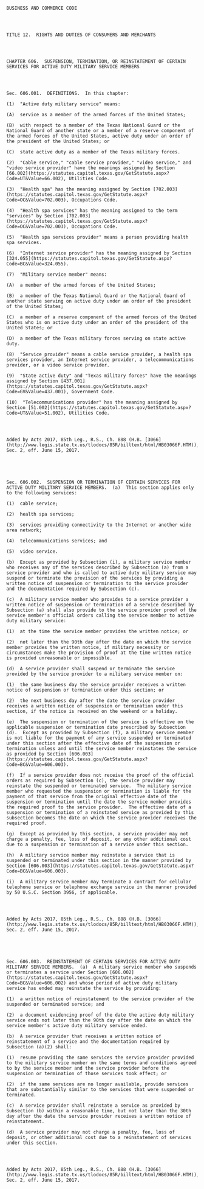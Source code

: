 ﻿
    
    
    	
    					
    
    
    BUSINESS AND COMMERCE CODE
    
      
    
    
    TITLE 12.  RIGHTS AND DUTIES OF CONSUMERS AND MERCHANTS
    
      
    
    
    CHAPTER 606.  SUSPENSION, TERMINATION, OR REINSTATEMENT OF CERTAIN SERVICES FOR ACTIVE DUTY MILITARY SERVICE MEMBERS
    
      
    
    
    Sec. 606.001.  DEFINITIONS.  In this chapter:
    
    (1)  "Active duty military service" means:
    
    (A)  service as a member of the armed forces of the United States;
    
    (B)  with respect to a member of the Texas National Guard or the National Guard of another state or a member of a reserve component of the armed forces of the United States, active duty under an order of the president of the United States; or
    
    (C)  state active duty as a member of the Texas military forces.
    
    (2)  "Cable service," "cable service provider," "video service," and "video service provider" have the meanings assigned by Section [66.002](https://statutes.capitol.texas.gov/GetStatute.aspx?Code=UT&Value=66.002), Utilities Code.
    
    (3)  "Health spa" has the meaning assigned by Section [702.003](https://statutes.capitol.texas.gov/GetStatute.aspx?Code=OC&Value=702.003), Occupations Code.
    
    (4)  "Health spa services" has the meaning assigned to the term "services" by Section [702.003](https://statutes.capitol.texas.gov/GetStatute.aspx?Code=OC&Value=702.003), Occupations Code.
    
    (5)  "Health spa services provider" means a person providing health spa services.
    
    (6)  "Internet service provider" has the meaning assigned by Section [324.055](https://statutes.capitol.texas.gov/GetStatute.aspx?Code=BC&Value=324.055).
    
    (7)  "Military service member" means:
    
    (A)  a member of the armed forces of the United States;
    
    (B)  a member of the Texas National Guard or the National Guard of another state serving on active duty under an order of the president of the United States;
    
    (C)  a member of a reserve component of the armed forces of the United States who is on active duty under an order of the president of the United States; or
    
    (D)  a member of the Texas military forces serving on state active duty.
    
    (8)  "Service provider" means a cable service provider, a health spa services provider, an Internet service provider, a telecommunications provider, or a video service provider.
    
    (9)  "State active duty" and "Texas military forces" have the meanings assigned by Section [437.001](https://statutes.capitol.texas.gov/GetStatute.aspx?Code=GV&Value=437.001), Government Code.
    
    (10)  "Telecommunications provider" has the meaning assigned by Section [51.002](https://statutes.capitol.texas.gov/GetStatute.aspx?Code=UT&Value=51.002), Utilities Code.
    
    
    
    
    Added by Acts 2017, 85th Leg., R.S., Ch. 888 (H.B. [3066](http://www.legis.state.tx.us/tlodocs/85R/billtext/html/HB03066F.HTM)), Sec. 2, eff. June 15, 2017.
    
    
    
    
    
    Sec. 606.002.  SUSPENSION OR TERMINATION OF CERTAIN SERVICES FOR ACTIVE DUTY MILITARY SERVICE MEMBERS.  (a)  This section applies only to the following services:
    
    (1)  cable service;
    
    (2)  health spa services;
    
    (3)  services providing connectivity to the Internet or another wide area network;
    
    (4)  telecommunications services; and
    
    (5)  video service.
    
    (b)  Except as provided by Subsection (i), a military service member who receives any of the services described by Subsection (a) from a service provider and who is called to active duty military service may suspend or terminate the provision of the services by providing a written notice of suspension or termination to the service provider and the documentation required by Subsection (c).
    
    (c)  A military service member who provides to a service provider a written notice of suspension or termination of a service described by Subsection (a) shall also provide to the service provider proof of the service member's official orders calling the service member to active duty military service:
    
    (1)  at the time the service member provides the written notice; or
    
    (2)  not later than the 90th day after the date on which the service member provides the written notice, if military necessity or circumstances make the provision of proof at the time written notice is provided unreasonable or impossible.
    
    (d)  A service provider shall suspend or terminate the service provided by the service provider to a military service member on:
    
    (1)  the same business day the service provider receives a written notice of suspension or termination under this section; or
    
    (2)  the next business day after the date the service provider receives a written notice of suspension or termination under this section, if the notice is received on the weekend or a holiday.
    
    (e)  The suspension or termination of the service is effective on the applicable suspension or termination date prescribed by Subsection (d).  Except as provided by Subsection (f), a military service member is not liable for the payment of any service suspended or terminated under this section after the effective date of the suspension or termination unless and until the service member reinstates the service as provided by Section [606.003](https://statutes.capitol.texas.gov/GetStatute.aspx?Code=BC&Value=606.003).
    
    (f)  If a service provider does not receive the proof of the official orders as required by Subsection (c), the service provider may reinstate the suspended or terminated service.  The military service member who requested the suspension or termination is liable for the payment of that service from the original effective date of the suspension or termination until the date the service member provides the required proof to the service provider.  The effective date of a suspension or termination of a reinstated service as provided by this subsection becomes the date on which the service provider receives the required proof.
    
    (g)  Except as provided by this section, a service provider may not charge a penalty, fee, loss of deposit, or any other additional cost due to a suspension or termination of a service under this section.
    
    (h)  A military service member may reinstate a service that is suspended or terminated under this section in the manner provided by Section [606.003](https://statutes.capitol.texas.gov/GetStatute.aspx?Code=BC&Value=606.003).
    
    (i)  A military service member may terminate a contract for cellular telephone service or telephone exchange service in the manner provided by 50 U.S.C. Section 3956, if applicable.
    
    
    
    
    Added by Acts 2017, 85th Leg., R.S., Ch. 888 (H.B. [3066](http://www.legis.state.tx.us/tlodocs/85R/billtext/html/HB03066F.HTM)), Sec. 2, eff. June 15, 2017.
    
    
    
    
    
    Sec. 606.003.  REINSTATEMENT OF CERTAIN SERVICES FOR ACTIVE DUTY MILITARY SERVICE MEMBERS.  (a)  A military service member who suspends or terminates a service under Section [606.002](https://statutes.capitol.texas.gov/GetStatute.aspx?Code=BC&Value=606.002) and whose period of active duty military service has ended may reinstate the service by providing:
    
    (1)  a written notice of reinstatement to the service provider of the suspended or terminated service; and
    
    (2)  a document evidencing proof of the date the active duty military service ends not later than the 90th day after the date on which the service member's active duty military service ended.
    
    (b)  A service provider that receives a written notice of reinstatement of a service and the documentation required by Subsection (a)(2) shall:
    
    (1)  resume providing the same services the service provider provided to the military service member on the same terms and conditions agreed to by the service member and the service provider before the suspension or termination of those services took effect; or
    
    (2)  if the same services are no longer available, provide services that are substantially similar to the services that were suspended or terminated.
    
    (c)  A service provider shall reinstate a service as provided by Subsection (b) within a reasonable time, but not later than the 30th day after the date the service provider receives a written notice of reinstatement.
    
    (d)  A service provider may not charge a penalty, fee, loss of deposit, or other additional cost due to a reinstatement of services under this section.
    
    
    
    
    Added by Acts 2017, 85th Leg., R.S., Ch. 888 (H.B. [3066](http://www.legis.state.tx.us/tlodocs/85R/billtext/html/HB03066F.HTM)), Sec. 2, eff. June 15, 2017.
    
    
    
    
    				
